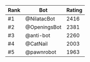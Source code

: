 Rank|Bot|Rating
---|---|---
#1|@NilatacBot|2416
#2|@OpeningsBot|2381
#3|@anti-bot|2260
#4|@CatNail|2003
#5|@pawnrobot|1963
